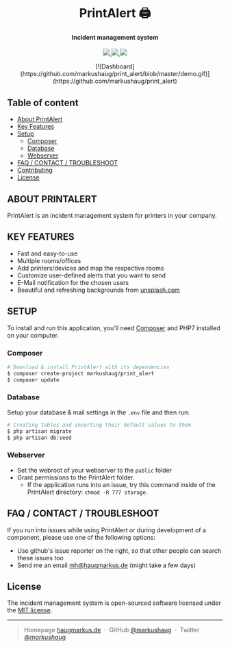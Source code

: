 <h1 align="center">
  PrintAlert 🖨
  <br>
</h1>

<h4 align="center">Incident management system</h4>


<p align="center">
  <a href="https://travis-ci.org/markushaug/print_alert">
    <img src="https://travis-ci.org/markushaug/print_alert.svg?branch=master">
  </a>
  <a href="https://packagist.org/packages/markushaug/print_alert">
    <img src="https://poser.pugx.org/markushaug/print_alert/downloads">
  </a>
  <a href="https://packagist.org/packages/markushaug/print_alert">
    <img src="https://poser.pugx.org/markushaug/print_alert/v/stable">
  </a>
</p>

<center>
[![Dashboard](https://github.com/markushaug/print_alert/blob/master/demo.gif)](https://github.com/markushaug/print_alert)</center>

## Table of content

- [About PrintAlert](#about-printalert)
- [Key Features](#key-features)
- [Setup](#setup)
    - [Composer](#composer)
    - [Database](#database)
    - [Webserver](#webserver)
- [FAQ / CONTACT / TROUBLESHOOT](#faq--contact--troubleshoot)
- [Contributing](#contributing)
- [License](#license)

## ABOUT PRINTALERT
PrintAlert is an incident management system for printers in your company. 


## KEY FEATURES

- Fast and easy-to-use
- Multiple rooms/offices
- Add printers/devices and map the respective rooms
- Customize user-defined alerts that you want to send
- E-Mail notification for the chosen users
- Beautiful and refreshing backgrounds from <a href="https://unsplash.com">unsplash.com</a>


## SETUP
To install and run this application, you'll need <a href="https://getcomposer.org/">Composer</a> and PHP7 installed on your computer. 

### Composer
```bash
# Download & install PrintAlert with its dependencies
$ composer create-project markushaug/print_alert
$ composer update
```

### Database
Setup your database & mail settings in the ```.env``` file and then run:

```bash
# Creating tables and inserting their default values to them
$ php artisan migrate
$ php artisan db:seed
```

### Webserver
- Set the webroot of your webserver to the ```public``` folder
- Grant permissions to the PrintAlert folder. 
  - If the application runs into an issue, try this command inside of the PrintAlert directory: ```chmod -R 777 storage```.


## FAQ / CONTACT / TROUBLESHOOT
If you run into issues while using PrintAlert or during development of a component, please use one of the following options:

- Use github's issue reporter on the right, so that other people can search these issues too
- Send me an email <a href="mailto:mh@haugmarkus.de">mh@haugmarkus.de</a> (might take a few days)

## License

The incident management system is open-sourced software licensed under the [MIT license](http://opensource.org/licenses/MIT).


---

> Homepage [haugmarkus.de](https://www.haugmarkus.de) &nbsp;&middot;&nbsp;
> GitHub [@markushaug](https://github.com/markushaug) &nbsp;&middot;&nbsp;
> Twitter [@_markushaug_](https://twitter.com/_markushaug_)

